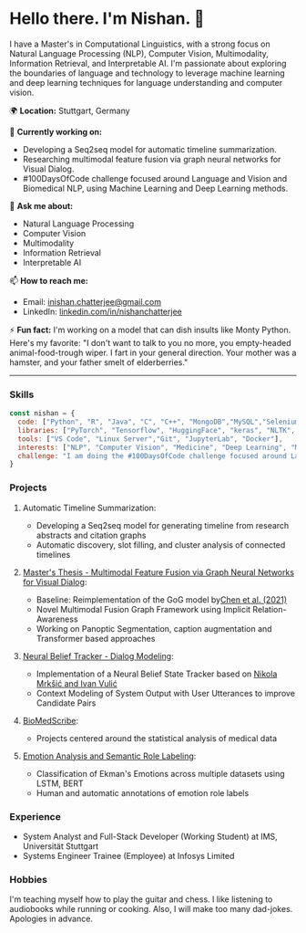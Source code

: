 
# Hello there. I'm Nishan. 👋

I have a Master's in Computational Linguistics, with a strong focus on Natural Language Processing (NLP), Computer Vision, Multimodality, Information Retrieval, and Interpretable AI. I'm passionate about exploring the boundaries of language and technology to leverage machine learning and deep learning techniques for language understanding and computer vision.

🌍 **Location:** Stuttgart, Germany

🔭 **Currently working on:**
- Developing a Seq2seq model for automatic timeline summarization.
- Researching multimodal feature fusion via graph neural networks for Visual Dialog.
- #100DaysOfCode challenge focused around Language and Vision and Biomedical NLP, using Machine Learning and Deep Learning methods.

💬 **Ask me about:**
- Natural Language Processing
- Computer Vision
- Multimodality
- Information Retrieval
- Interpretable AI

📫 **How to reach me:**
- Email: inishan.chatterjee@gmail.com
- LinkedIn: [linkedin.com/in/nishanchatterjee](https://www.linkedin.com/in/nishanchatterjee/)

⚡ **Fun fact:**
I'm working on a model that can dish insults like Monty Python. Here's my favorite:
"I don't want to talk to you no more, you empty-headed animal-food-trough wiper. I fart in your general direction. Your mother was a hamster, and your father smelt of elderberries."

---

### Skills

```javascript
const nishan = {
  code: ["Python", "R", "Java", "C", "C++", "MongoDB","MySQL","Selenium", "Bash", "LaTeX"],
  libraries: ["PyTorch", "Tensorflow", "HuggingFace", "keras", "NLTK", "sklearn", "Pandas", "NumPy"],
  tools: ["VS Code", "Linux Server","Git", "JupyterLab", "Docker"],
  interests: ["NLP", "Computer Vision", "Medicine", "Deep Learning", "Machine Learning"],
  challenge: "I am doing the #100DaysOfCode challenge focused around Language and Vision and Biomedical NLP, using Machine Learning and Deep Learning"
}
```

### Projects

1. Automatic Timeline Summarization:
   - Developing a Seq2seq model for generating timeline from research abstracts and citation graphs
   - Automatic discovery, slot filling, and cluster analysis of connected timelines

2. [Master's Thesis - Multimodal Feature Fusion via Graph Neural Networks for Visual Dialog](https://github.com/nishan-chatterjee/visual-dialog):
	- Baseline: Reimplementation of the GoG model by[Chen et al. (2021)](https://arxiv.org/abs/2109.08475)
   - Novel Multimodal Fusion Graph Framework using Implicit Relation-Awareness
   - Working on Panoptic Segmentation, caption augmentation and Transformer based approaches
   
3. [Neural Belief Tracker - Dialog Modeling](https://github.com/acxcv/nbt.git):
	- Implementation of a Neural Belief State Tracker based on [Nikola Mrkšić and Ivan Vulić](https://aclanthology.org/P18-2018/)
	- Context Modeling of System Output with User Utterances to improve Candidate Pairs

5. [BioMedScribe](https://github.com/nishan-chatterjee/BioMedScribe):
   - Projects centered around the statistical analysis of medical data

6. [Emotion Analysis and Semantic Role Labeling](https://github.com/nishan-chatterjee/emotion-analysis):
   - Classification of Ekman's Emotions across multiple datasets using LSTM, BERT
   - Human and automatic annotations of emotion role labels 

### Experience

- System Analyst and Full-Stack Developer (Working Student) at IMS, Universität Stuttgart
- Systems Engineer Trainee (Employee) at Infosys Limited

### Hobbies
I'm teaching myself how to play the guitar and chess. I like listening to audiobooks while running or cooking. Also, I will make too many dad-jokes. Apologies in advance.
